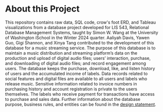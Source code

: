 # About this Project
This repository contains raw data, SQL code, crow's foot ERD, and Tableau visualizations from a database project developed for LIS 543, Relational Database Management Systems, taught by Simon W. Wang at the University of Washington iSchool in the Winter 2024 quarter. Aaliyah Davis, Yawen Guo, Gigi Shannon, and Xinya Tang contributed to the development of this database for a music streaming service. The purpose of this database is to maintain a music distribution and streaming platform’s data on the production and upload of digital audio files; users’ interaction, purchase, and downloading of digital audio files; and record engagement among users. The database keeps the purchase, download, like, and listen history of users and the accumulated income of labels. Data records related to social features and digital files are available to all users and labels who release music. Sensitive information related to invoice numbers in purchasing history and account registration is private to the users themselves. The labels who receive payment for transactions have access to purchase and sales data. Further information about the database purpose, business rules, and entities can be found in the [design statement](https://github.com/aaliyah808/Streaming-Database_Team3/blob/main/designDocumentation/README.md#database-design-statement).
 
